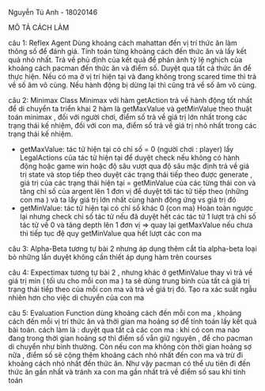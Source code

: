 Nguyễn Tú Anh - 18020146

MÔ TẢ CÁCH LÀM

câu 1:
Reflex Agent
Dùng khoảng cách mahattan đến vị trí thức ăn làm thông số để đánh giá. 
Tính toán từng khoảng cách đến thức ăn và lấy kết quả nhỏ nhất.
Trả về phủ định của kết quả để phản ảnh tỷ lệ nghịch của khoảng cách pacman đến 
thức ăn và điểm số. Duyệt qua tất cả thức ăn để thực hiện. Nếu có ma ở vị trí 
hiện tại và đang không trong scared time thì trả về số âm vô cùng. Nếu hành động
bị dừng lại thì cũng trả về số âm vô cùng. 

câu 2:
Minimax
Class Minimax với hàm getAction trả về hành động tốt nhất để di chuyển
ta triển khai 2 hàm là 
getMaxValue và getMinValue theo thuật toán minimax , đối với người chơi, điểm số trả
về giá trị lớn nhất trong các trạng thái kế nhiệm, đối với con ma, điểm số trả về giá
trị nhỏ nhất trong các trạng thái kế nhiệm. 
- getMaxValue:
tác tử hiện tại có chỉ số = 0 (người chơi : player)
lấy LegalActions của tác tử hiện tại để duyệt
check nếu không có hành động hoặc game win hoặc độ sâu vượt qua độ sâu mặc định
trả về giá trị state và stop
tiếp theo duyệt các trạng thái tiếp theo được generate , giá trị của các trạng thái 
hiện tại = getMinValue của các từng thái con và tăng chỉ số của argent lên 1 đơn vị để
duyệt tới tác tử tiếp theo (những con ma )
 và ta lấy giá trị lớn nhất cùng hành động ứng vs giá trị đó
- getMinValue:
tác tử hiện tại có chỉ số khác 0 (con ma)
Hoàn toàn ngược lại nhưng check chỉ số tác tử nếu đã duyệt hết các tác tử 1 lượt
trả chỉ số tác tử về 0 và tăng depth lên 1 đơn vị => quay lại getMaxValue 
nếu chưa thì tiếp tục đệ quy getMinValue qua hết lượt các con ma

câu 3:
Alpha-Beta
tương tự bài 2 nhưng áp dụng thêm cắt tỉa alpha-beta loại bỏ những lần duyệt không cần thiết
áp dụng hàm trên courses

câu 4:
Expectimax
tương tự bài 2 , nhưng khác ở getMinValue
thay vì trả về giá trị min ( tối ưu cho mỗi con ma ) ta sẽ dùng trung bình của tất cả giá
trị trạng thái tiếp theo của mỗi con ma và trả về giá trị đó. Tạo ra xác suất ngẫu nhiên hơn
cho việc di chuyển của con ma

câu 5:
Evaluation Function
dùng khoảng cách đến mỗi con ma , khoảng cách đến mỗi vị trí thức ăn và thời gian ma hoảng
sợ để tính toán lấy kết quả bài toán.
cách làm là :
duyệt qua tất cả các con ma : khi có con ma nào đang trong thời gian hoảng sợ thì điểm số
vẫn giữ nguyên , để cho pacman di chuyển như bình thường. Còn nếu con ma không còn thời
gian hoảng sợ nữa , điểm số sẽ cộng thêm khoảng cách nhỏ nhất đến con ma và trừ đi khoảng cách 
nhỏ nhất đến thức ăn. Như vậy pacman có thể ưu tiên đi đến thức ăn gần nhất và tránh xa con ma
gần nhất
trả về điểm số sau khi tính toán

